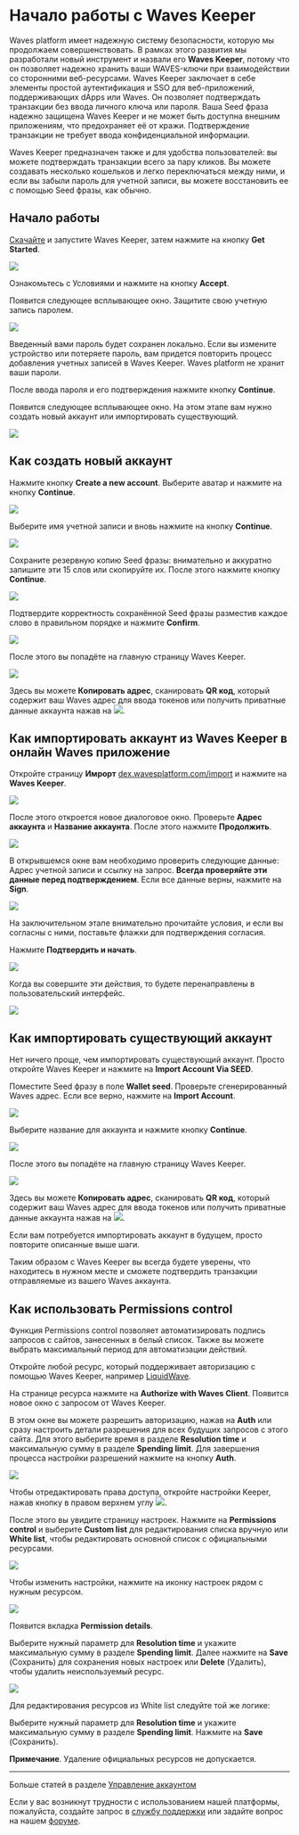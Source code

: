 # Начало работы с Waves Keeper

Waves platform имеет надежную систему безопасности, которую мы продолжаем совершенствовать. В рамках этого развития мы разработали новый инструмент и назвали его **Waves Keeper**, потому что он позволяет надежно хранить ваши WAVES-ключи при взаимодействии со сторонними веб-ресурсами. Waves Keeper заключает в себе элементы простой аутентификация и SSO для веб-приложений, поддерживающих dApps или Waves. Он позволяет подтверждать транзакции без ввода личного ключа или пароля. Ваша Seed фраза надежно защищена Waves Keeper и не может быть доступна внешним приложениям, что предохраняет её от кражи. Подтверждение транзакции не требует ввода конфиденциальной информации.

Waves Keeper предназначен также и для удобства пользователей: вы можете подтверждать транзакции всего за пару кликов. Вы можете создавать несколько кошельков и легко переключаться между ними, и если вы забыли пароль для учетной записи, вы можете восстановить ее с помощью Seed фразы, как обычно.

## Начало работы

[Скачайте](/waves-keeper/about-waves-keeper.md) и запустите Waves Keeper, затем нажмите на кнопку **Get Started**.

![](/_assets/waves_keeper_01.png)

Ознакомьтесь с Условиями и нажмите на кнопку **Accept**.

Появится следующее всплывающее окно.
Защитите свою учетную запись паролем.

![](/_assets/waves_keeper_02.png)

Введенный вами пароль будет сохранен локально. Если вы измените устройство или потеряете пароль, вам придется повторить процесс добавления учетных записей в Waves Keeper. Waves platform не хранит ваши пароли.

После ввода пароля и его подтверждения нажмите кнопку **Continue**.

Появится следующее всплывающее окно.
На этом этапе вам нужно создать новый аккаунт или импортировать существующий.

![](/_assets/waves_keeper_03.png)

## Как создать новый аккаунт

Нажмите кнопку **Create a new account**. Выберите аватар и нажмите на кнопку **Continue**.

![](/_assets/waves_keeper_04.png)

Выберите имя учетной записи и вновь нажмите на кнопку **Continue**.

![](/_assets/waves_keeper_05.png)

Сохраните резервную копию Seed фразы: внимательно и аккуратно запишите эти 15 слов или скопируйте их. После этого нажмите кнопку **Continue**.

![](/_assets/waves_keeper_06.png)

Подтвердите корректность сохранённой Seed фразы разместив каждое слово в правильном порядке и нажмите **Confirm**.

![](/_assets/waves_keeper_07.png)

После этого вы попадёте на главную страницу Waves Keeper.

![](/_assets/waves_keeper_08.png)

Здесь вы можете **Копировать адрес**, сканировать **QR код**, который содержит ваш Waves адрес для ввода токенов или получить приватные данные аккаунта нажав на ![](/_assets/waves_keeper_08.1.png).

## Как импортировать аккаунт из Waves Keeper в онлайн Waves приложение

Откройте страницу **Имрорт** [dex.wavesplatform.com/import](https://dex.wavesplatform.com/import) и нажмите на **Waves Keeper**.

![](/_assets/waves_keeper_09.png)

После этого откроется новое диалоговое окно. Проверьте **Адрес аккаунта** и **Название аккаунта**. После этого нажмите **Продолжить**.

![](/_assets/waves_keeper_10.png)

В открывшемся окне вам необходимо проверить следующие данные: Адрес учетной записи и ссылку на запрос. **Всегда проверяйте эти данные перед подтверждением**. Если все данные верны, нажмите на **Sign**.

![](/_assets/waves_keeper_11.png)

На заключительном этапе внимательно прочитайте условия, и если вы согласны с ними, поставьте флажки для подтверждения согласия.

Нажмите **Подтвердить и начать**.

![](/_assets/waves_keeper_12.png)

Когда вы совершите эти действия, то будете перенаправлены в пользовательский интерфейс.

![](/_assets/waves_keeper_13.png)

## Как импортировать существующий аккаунт

Нет ничего проще, чем импортировать существующий аккаунт. Просто откройте Waves Keeper и нажмите на **Import Account Via SEED**.

Поместите Seed фразу в поле **Wallet seed**. Проверьте сгенерированный Waves адрес. Если все верно, нажмите на **Import Account**.

![](/_assets/waves_keeper_14.png)

Выберите название для аккаунта и нажмите кнопку **Continue**.

![](/_assets/waves_keeper_05.png)

После этого вы попадёте на главную страницу Waves Keeper.

![](/_assets/waves_keeper_08.png)

Здесь вы можете **Копировать адрес**, сканировать **QR код**, который содержит ваш Waves адрес для ввода токенов или получить приватные данные аккаунта нажав на ![](/_assets/waves_keeper_08.1.png).

Если вам потребуется импортировать аккаунт в будущем, просто повторите описанные выше шаги.

Таким образом с Waves Keeper вы всегда будете уверены, что находитесь в нужном месте и сможете подтвердить транзакции отправляемые из вашего Waves аккаунта.

## Как использовать Permissions control

Функция Permissions control позволяет автоматизировать подпись запросов с сайтов, занесенных в белый список. Также вы можете выбрать максимальный период для автоматизации действий.

Откройте любой ресурс, который поддерживает авторизацию с помощью Waves Keeper, например [LiquidWave](https://liquidwave.io/).

На странице ресурса нажмите на **Authorize with Waves Client**. Появится новое окно с запросом от Waves Keeper.

В этом окне вы можете разрешить авторизацию, нажав на **Auth** или сразу настроить детали разрешения для всех будущих запросов с этого сайта. Для этого выберите время в разделе **Resolution time** и максимальную сумму в разделе **Spending limit**.
Для завершения процесса настройки разрешений нажмите на кнопку **Auth**.

![](/_assets/waves_keeper_15.png)

Чтобы отредактировать права доступа, откройте настройки Keeper, нажав кнопку в правом верхнем углу ![](/_assets/waves_keeper_15.1.png).

После этого вы увидите страницу настроек. Нажмите на **Permissions control** и выберите **Custom list** для редактирования списка вручную или **White list**, чтобы редактировать основной список с официальными ресурсами.

![](/_assets/waves_keeper_15.2.png)

Чтобы изменить настройки, нажмите на иконку настроек рядом с нужным ресурсом.

![](/_assets/waves_keeper_16.png)

Появится вкладка **Permission details**.

Выберите нужный параметр для  **Resolution time** и укажите максимальную сумму в разделе **Spending limit**. Далее нажмите на **Save** (Сохранить) для сохранения новых настроек или **Delete** (Удалить), чтобы удалить неиспользуемый ресурс.

![](/_assets/waves_keeper_17.png)

Для редактирования ресурсов из White list следуйте той же логике:

Выберите нужный параметр для **Resolution time** и укажите максимальную сумму в разделе **Spending limit**. Нажмите на **Save** (Сохранить).

**Примечание**. Удаление официальных ресурсов не допускается.

___



Больше статей в разделе [Управление аккаунтом](/waves-client/account-management.md)

Если у вас возникнут трудности с использованием нашей платформы, пожалуйста, создайте запрос в [службу поддержки](https://support.wavesplatform.com/) или задайте вопрос на нашем [форуме](https://forum.wavesplatform.com/).
